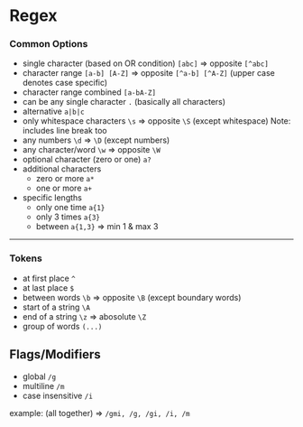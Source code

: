 # Regex

### Common Options

- single character (based on OR condition) `[abc]` => opposite `[^abc]`
- character range `[a-b] [A-Z]` => opposite `[^a-b] [^A-Z]` (upper case denotes case specific)
- character range combined `[a-bA-Z]`
- can be any single character `.` (basically all characters)
- alternative `a|b|c`
- only whitespace characters `\s` => opposite `\S` (except whitespace) Note: includes line break too
- any numbers `\d` => `\D` (except numbers)
- any character/word `\w` => opposite `\W`
- optional character (zero or one) `a?`
- additional characters 
  - zero or more `a*`
  - one or more `a+`
- specific lengths
  - only one time `a{1}`
  - only 3 times `a{3}`
  - between `a{1,3}` => min 1 & max 3

---

### Tokens

- at first place `^`
- at last place `$`
- between words `\b` => opposite `\B` (except boundary words)
- start of a string `\A`
- end of a string `\z` => abosolute `\Z`
- group of words `(...)`

## Flags/Modifiers

- global `/g`
- multiline `/m`
- case insensitive `/i`

example: (all together) => `/gmi, /g, /gi, /i, /m`